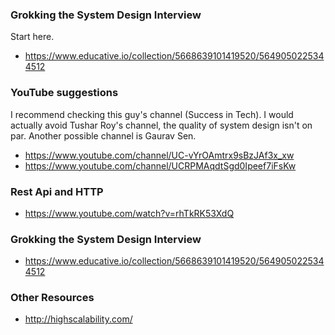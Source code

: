 ### Grokking the System Design Interview
Start here.
- https://www.educative.io/collection/5668639101419520/5649050225344512

### YouTube suggestions
I recommend checking this guy's channel (Success in Tech). I would actually avoid Tushar Roy's channel, the quality of system design isn't on par. Another possible channel is Gaurav Sen.
- https://www.youtube.com/channel/UC-vYrOAmtrx9sBzJAf3x_xw
- https://www.youtube.com/channel/UCRPMAqdtSgd0Ipeef7iFsKw

### Rest Api and HTTP
- https://www.youtube.com/watch?v=rhTkRK53XdQ

### Grokking the System Design Interview
- https://www.educative.io/collection/5668639101419520/5649050225344512

### Other Resources
- http://highscalability.com/
